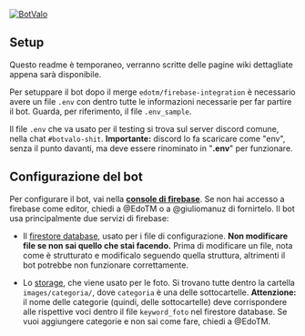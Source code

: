 [![BotValo](https://github.com/giumanuz/Bot_valo/actions/workflows/python-app.yml/badge.svg?branch=main)](https://github.com/giumanuz/Bot_valo/actions/workflows/python-app.yml)

## Setup

Questo readme è temporaneo, verranno scritte delle pagine wiki dettagliate appena sarà
disponibile.

Per setuppare il bot dopo il merge `edotm/firebase-integration` è necessario avere un
file `.env` con dentro tutte le informazioni necessarie per far partire il bot. Guarda,
per riferimento, il file `.env_sample`.

Il file `.env` che va usato per il testing si trova sul server discord comune, nella
chat `#botvalo-shit`. **Importante:** discord lo fa scaricare come "env", senza il punto
davanti, ma deve essere rinominato in "**.env**" per funzionare.

## Configurazione del bot

Per configurare il bot, vai nella [**console di
firebase**](https://console.firebase.google.com/u/0/project/botvalodatabase). Se non hai
accesso a firebase come editor, chiedi a @EdoTM o a @giuliomanuz di fornirtelo. Il bot usa
principalmente due servizi di firebase:

+ Il [firestore database](https://console.firebase.google.com/u/0/project/botvalodatabase/firestore/),
usato per i file di configurazione. **Non modificare file se non sai quello che stai
facendo.** Prima di modificare un file, nota come è strutturato e modificalo seguendo
quella struttura, altrimenti il bot potrebbe non funzionare correttamente.

+ Lo [storage](https://console.firebase.google.com/u/0/project/botvalodatabase/storage),
  che viene usato per le foto. Si trovano tutte dentro la cartella `images/categoria/`,
  dove `categoria` è una delle sottocartelle. **Attenzione:** il nome delle categorie
  (quindi, delle sottocartelle) deve corrispondere alle rispettive voci dentro il file
  `keyword_foto` nel firestore database. Se vuoi aggiungere categorie e non sai come fare,
  chiedi a @EdoTM.
